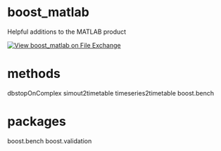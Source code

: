 # boost_matlab
Helpful additions to the MATLAB product

[![View boost_matlab on File Exchange](https://www.mathworks.com/matlabcentral/images/matlab-file-exchange.svg)](https://www.mathworks.com/matlabcentral/fileexchange/79978-boost_matlab)

# methods
dbstopOnComplex
simout2timetable
timeseries2timetable
boost.bench

# packages
boost.bench
boost.validation
